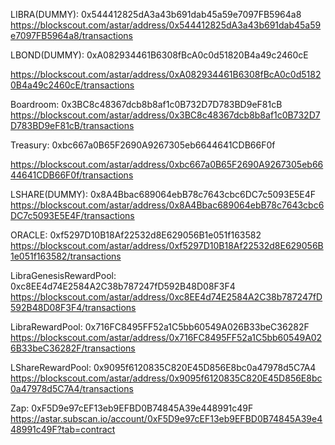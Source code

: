 
LIBRA(DUMMY):
0x544412825dA3a43b691dab45a59e7097FB5964a8
https://blockscout.com/astar/address/0x544412825dA3a43b691dab45a59e7097FB5964a8/transactions

LBOND(DUMMY):
0xA082934461B6308fBcA0c0d51820B4a49c2460cE
<!-- https://astar.subscan.io/account/0xA082934461B6308fBcA0c0d51820B4a49c2460cE?tab=contract -->
https://blockscout.com/astar/address/0xA082934461B6308fBcA0c0d51820B4a49c2460cE/transactions

Boardroom:
0x3BC8c48367dcb8b8af1c0B732D7D783BD9eF81cB
https://blockscout.com/astar/address/0x3BC8c48367dcb8b8af1c0B732D7D783BD9eF81cB/transactions

Treasury:
0xbc667a0B65F2690A9267305eb6644641CDB66F0f
<!-- https://astar.subscan.io/account/0xbc667a0B65F2690A9267305eb6644641CDB66F0f?tab=contract -->
https://blockscout.com/astar/address/0xbc667a0B65F2690A9267305eb6644641CDB66F0f/transactions

LSHARE(DUMMY):
0x8A4Bbac689064ebB78c7643cbc6DC7c5093E5E4F
https://blockscout.com/astar/address/0x8A4Bbac689064ebB78c7643cbc6DC7c5093E5E4F/transactions

ORACLE:
0xf5297D10B18Af22532d8E629056B1e051f163582
https://blockscout.com/astar/address/0xf5297D10B18Af22532d8E629056B1e051f163582/transactions

LibraGenesisRewardPool:
0xc8EE4d74E2584A2C38b787247fD592B48D08F3F4
https://blockscout.com/astar/address/0xc8EE4d74E2584A2C38b787247fD592B48D08F3F4/transactions

LibraRewardPool:
0x716FC8495FF52a1C5bb60549A026B33beC36282F
https://blockscout.com/astar/address/0x716FC8495FF52a1C5bb60549A026B33beC36282F/transactions

LShareRewardPool:
0x9095f6120835C820E45D856E8bc0a47978d5C7A4
https://blockscout.com/astar/address/0x9095f6120835C820E45D856E8bc0a47978d5C7A4/transactions


Zap:
0xF5D9e97cEF13eb9EFBD0B74845A39e448991c49F
https://astar.subscan.io/account/0xF5D9e97cEF13eb9EFBD0B74845A39e448991c49F?tab=contract
